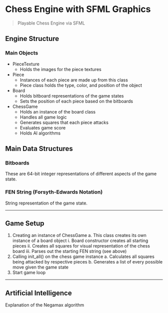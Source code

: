 # Chess Engine with SFML Graphics
> Playable Chess Engine via SFML

## Engine Structure

### Main Objects

- PieceTexture
    - Holds the images for the piece textures
- Piece
    - Instances of each piece are made up from this class
    - Piece class holds the type, color, and position of the object
- Board
    - Holds bitboard representations of the game states
    - Sets the position of each piece based on the bitboards
- ChessGame
    - Holds an instance of the board class
    - Handles all game logic
    - Generates squares that each piece attacks
    - Evaluates game score
    - Holds AI algorithms 

## Main Data Structures

### Bitboards

These are 64-bit integer representations of different aspects of the game state. 

### FEN String (Forsyth-Edwards Notation)

String representation of the game state.

_____________
## Game Setup

1) Creating an instance of ChessGame
    a. This class creates its own instance of a board object
        i.      Board constructor creates all starting pieces
        ii.     Creates all squares for visual representation of the chess board
        iii.    Parses out the starting FEN string (see above)
2) Calling init_all() on the chess game instance
    a. Calculates all squares being attacked by respective pieces
    b. Generates a list of every possible move given the game state
3) Start game loop

__________________________
## Artificial Intelligence 

Explanation of the Negamax algorithm